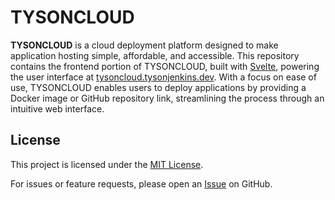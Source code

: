 # TYSONCLOUD

**TYSONCLOUD** is a cloud deployment platform designed to make application hosting simple, affordable, and accessible. This repository contains the frontend portion of TYSONCLOUD, built with [Svelte](https://svelte.dev/), powering the user interface at [tysoncloud.tysonjenkins.dev](https://tysoncloud.tysonjenkins.dev). With a focus on ease of use, TYSONCLOUD enables users to deploy applications by providing a Docker image or GitHub repository link, streamlining the process through an intuitive web interface.
  
## License
This project is licensed under the [MIT License](LICENSE).

For issues or feature requests, please open an [Issue](https://github.com/timmyjinks/TYSONCLOUD-frontend/issues) on GitHub.
